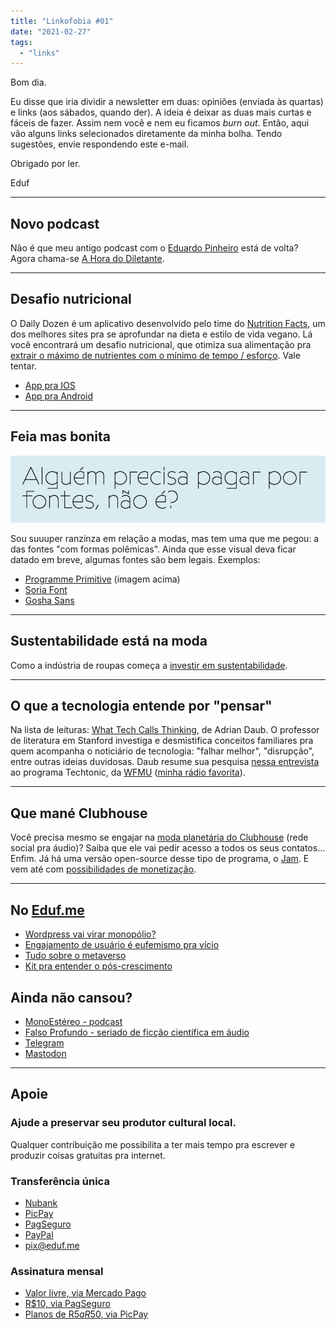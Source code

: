 ```yaml
---
title: "Linkofobia #01"
date: "2021-02-27"
tags: 
  - "links"
---
```


Bom dia.

Eu disse que iria dividir a newsletter em duas: opiniões (enviada às quartas) e links (aos sábados, quando der). A ideia é deixar as duas mais curtas e fáceis de fazer. Assim nem você e nem eu ficamos _burn out_. Então, aqui vão alguns links selecionados diretamente da minha bolha. Tendo sugestões, envie respondendo este e-mail.

Obrigado por ler.

Eduf

* * *

## Novo podcast

Não é que meu antigo podcast com o [Eduardo Pinheiro](https://tzal.org) está de volta? Agora chama-se [A Hora do Diletante](https://eduf.me/a-hora-do-diletante/).

* * *

## Desafio nutricional

O Daily Dozen é um aplicativo desenvolvido pelo time do [Nutrition Facts](https://nutritionfacts.org/), um dos melhores sites pra se aprofundar na dieta e estilo de vida vegano. Lá você encontrará um desafio nutricional, que otimiza sua alimentação pra [extrair o máximo de nutrientes com o mínimo de tempo / esforço](https://nutritionfacts.org/daily-dozen-challenge/). Vale tentar.

- [App pra IOS](https://apps.apple.com/us/app/dr-gregers-daily-dozen/id1060700802)
- [App pra Android](https://play.google.com/store/apps/details?id=org.nutritionfacts.dailydozen&hl=en&gl=US)

* * *

## Feia mas bonita

![](images/Screen-Shot-2021-02-23-at-10.15.57.jpg)

Sou suuuper ranzinza em relação a modas, mas tem uma que me pegou: a das fontes "com formas polêmicas". Ainda que esse visual deva ficar datado em breve, algumas fontes são bem legais. Exemplos:

- [Programme Primitive](https://optimo.ch/typefaces/programme) (imagem acima)
- [Soria Font](https://upfonts.com/soria-font/)
- [Gosha Sans](https://www.behance.net/gallery/66713707/Gosha-Sans-gosha-bez-Free-Font)

* * *

## Sustentabilidade está na moda

Como a indústria de roupas começa a [investir em sustentabilidade](https://hothouse.substack.com/p/fashion-business-as-usual-is-no-longer?token=eyJ1c2VyX2lkIjoxNDU4ODM2NywicG9zdF9pZCI6MzI4MzU5ODIsIl8iOiJkZ1NmNCIsImlhdCI6MTYxNDA4MzAwNCwiZXhwIjoxNjE0MDg2NjA0LCJpc3MiOiJwdWItMjA2NDYiLCJzdWIiOiJwb3N0LXJlYWN0aW9uIn0.6OViEjurNjVISIstTi3yY2mKoAwJ8XoIu25LPBDTAco).

* * *

## O que a tecnologia entende por "pensar"

Na lista de leituras: [What Tech Calls Thinking](https://logicmag.io/what-tech-calls-thinking/), de Adrian Daub. O professor de literatura em Stanford investiga e desmistifica conceitos familiares pra quem acompanha o noticiário de tecnologia: "falhar melhor", "disrupção", entre outras ideias duvidosas. Daub resume sua pesquisa [nessa entrevista](https://podcasts.apple.com/us/podcast/adrian-daub-author-what-tech-calls-thinking-from-feb-1-2021/id1285537944?i=1000507374323) ao programa Techtonic, da [WFMU](https://wfmu.org/) ([minha rádio favorita](https://eduf.me/o-esprito-do-rdio/)).

* * *

## Que mané Clubhouse

Você precisa mesmo se engajar na [moda planetária do Clubhouse](https://restofworld.org/2021/four-countries-one-clubhouse/) (rede social pra áudio)? Saiba que ele vai pedir acesso a todos os seus contatos… Enfim. Já há uma versão open-source desse tipo de programa, o [Jam](https://jam.systems/). E vem até com [possibilidades de monetização](https://gitlab.com/jam-systems/jam).

* * *

## No [Eduf.me](http://Eduf.me)

- [Wordpress vai virar monopólio?](https://eduf.me/wordpress-vai-virar-monopolio/)
- [Engajamento de usuário é eufemismo pra vício](https://eduf.me/engajamento-de-usuario-e-eufemismo-pra-vicio/)
- [Tudo sobre o metaverso](https://eduf.me/tudo-sobre-o-metaverso/)
- [Kit pra entender o pós-crescimento](https://eduf.me/kit-pra-entender-o-pos-crescimento/)

## Ainda não cansou?

- [MonoEstéreo - podcast](https://eduf.me/podcast/)
- [Falso Profundo - seriado de ficção científica em áudio](https://eduf.me/tag/falso-profundo/)
- [Telegram](https://t.me/edufme)
- [Mastodon](https://mastodon.social/@eduf)

* * *

## **Apoie**

### **Ajude a preservar seu produtor cultural local.**

Qualquer contribuição me possibilita a ter mais tempo pra escrever e produzir coisas gratuitas pra internet.

### **Transferência única**

- [Nubank](https://eduf.us5.list-manage.com/track/click?u=54a934b9aa7d008b9bb575d47&id=e879d8b961&e=85ed5a88c6)
- [PicPay](https://eduf.us5.list-manage.com/track/click?u=54a934b9aa7d008b9bb575d47&id=0d81ec46c6&e=85ed5a88c6)
- [PagSeguro](https://eduf.us5.list-manage.com/track/click?u=54a934b9aa7d008b9bb575d47&id=e80e4ef0f6&e=85ed5a88c6)
- [PayPal](https://eduf.us5.list-manage.com/track/click?u=54a934b9aa7d008b9bb575d47&id=a9b758a8f3&e=85ed5a88c6)
- [pix@eduf.me](mailto:pix@eduf.me)

### **Assinatura mensal**

- [Valor livre, via Mercado Pago](https://eduf.us5.list-manage.com/track/click?u=54a934b9aa7d008b9bb575d47&id=97a43948c4&e=85ed5a88c6)
- [R$10, via PagSeguro](https://eduf.us5.list-manage.com/track/click?u=54a934b9aa7d008b9bb575d47&id=94de3fdb2d&e=85ed5a88c6)
- [Planos de R$5 a R$50, via PicPay](https://eduf.us5.list-manage.com/track/click?u=54a934b9aa7d008b9bb575d47&id=977e915c36&e=85ed5a88c6)
